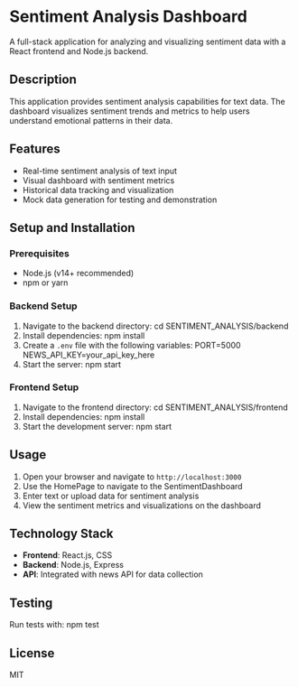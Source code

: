 # Sentiment Analysis Dashboard

A full-stack application for analyzing and visualizing sentiment data with a React frontend and Node.js backend.
## Description

This application provides sentiment analysis capabilities for text data. The dashboard visualizes sentiment trends and metrics to help users understand emotional patterns in their data.

## Features

- Real-time sentiment analysis of text input
- Visual dashboard with sentiment metrics
- Historical data tracking and visualization
- Mock data generation for testing and demonstration

## Setup and Installation

### Prerequisites

- Node.js (v14+ recommended)
- npm or yarn

### Backend Setup

1. Navigate to the backend directory:
cd SENTIMENT_ANALYSIS/backend
2. Install dependencies:
npm install
3. Create a `.env` file with the following variables:
PORT=5000
NEWS_API_KEY=your_api_key_here
4. Start the server:
npm start
### Frontend Setup

1. Navigate to the frontend directory:
cd SENTIMENT_ANALYSIS/frontend
2. Install dependencies:
npm install
3. Start the development server:
npm start
## Usage

1. Open your browser and navigate to `http://localhost:3000`
2. Use the HomePage to navigate to the SentimentDashboard
3. Enter text or upload data for sentiment analysis
4. View the sentiment metrics and visualizations on the dashboard

## Technology Stack

- **Frontend**: React.js, CSS
- **Backend**: Node.js, Express
- **API**: Integrated with news API for data collection

## Testing

Run tests with:
npm test
## License

MIT
